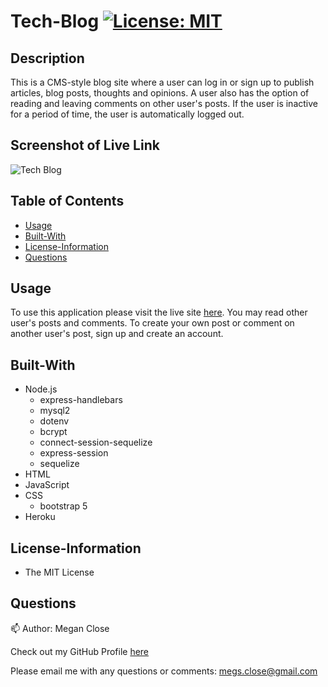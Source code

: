 # Tech-Blog [![License: MIT](https://img.shields.io/badge/License-MIT-yellow.svg)](https://opensource.org/licenses/MIT)

## Description
This is a CMS-style blog site where a user can log in or sign up to publish articles, blog posts, thoughts and opinions. A user also has the option of reading and leaving comments on other user's posts. If the user is inactive for a period of time, the user is automatically logged out. 

## Screenshot of Live Link
![Tech Blog](https://user-images.githubusercontent.com/77699944/120084575-360e7580-c086-11eb-8622-897893d9d058.jpg)

## Table of Contents
* [Usage](#Usage)
* [Built-With](#Built-With)
* [License-Information](#License-Information)
* [Questions](#Questions)

## Usage
To use this application please visit the live site [here](https://techbloggerhere.herokuapp.com/). You may read other user's posts and comments. To create your own post or comment on another user's post, sign up and create an account. 

## Built-With 
  * Node.js 
    - express-handlebars
    - mysql2
    - dotenv
    - bcrypt
    - connect-session-sequelize
    - express-session
    - sequelize
  * HTML
  * JavaScript
  * CSS
    - bootstrap 5
  * Heroku

## License-Information 
  * The MIT License
  
## Questions 
:mailbox:
Author: Megan Close

Check out my GitHub Profile [here](https://github.com/MeganClo)

Please email me with any questions or comments: <megs.close@gmail.com>
